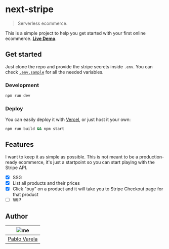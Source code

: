 # next-stripe

> Serverless ecommerce.

This is a simple project to help you get started with your first online ecommerce. [**Live Demo**](https://next-stripe.pablopunk.com).

## Get started

Just clone the repo and provide the stripe secrets inside `.env`. You can check [`.env.sample`](./.env.sample) for all the needed variables.

### Development

```sh
npm run dev
```

### Deploy

You can easily deploy it with [Vercel](https://vercel.com), or just host it your own:

```sh
npm run build && npm start
```

## Features

I want to keep it as simple as possible. This is not meant to be a production-ready ecommerce, it's just a startpoint so you can start playing with the Stripe API.

- [x] SSG
- [x] List all products and their prices
- [x] Click "buy" on a product and it will take you to Stripe Checkout page for that product
- [ ] WIP

## Author

| ![me](https://gravatar.com/avatar/fa50aeff0ddd6e63273a068b04353d9d?size=100) |
| ---------------------------------------------------------------------------- |
| [Pablo Varela](https://pablopunk.com)                                        |
